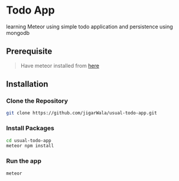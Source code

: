 # Todo App
learning Meteor using simple todo application and persistence using mongodb 

## Prerequisite
> Have meteor installed from [here](https://www.meteor.com/install)

## Installation

### Clone the Repository
``` bash
git clone https://github.com/jigarWala/usual-todo-app.git
```

### Install Packages 
```bash
cd usual-todo-app
meteor npm install
```


### Run the app
```bash
meteor
```
